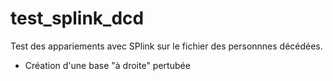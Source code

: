 # test_splink_dcd

Test des appariements avec SPlink sur le fichier des personnnes décédées.

* Création d'une base "à droite" pertubée
